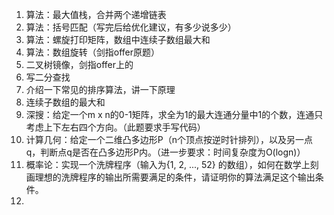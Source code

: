 1. 算法：最大值栈，合并两个递增链表
2. 算法：括号匹配（写完后给优化建议，有多少说多少）
3. 算法：螺旋打印矩阵，数组中连续子数组最大和
4. 算法：数组旋转（剑指offer原题）
5. 二叉树镜像，剑指offer上的
6. 写二分查找
7. 介绍一下常见的排序算法，讲一下原理
8. 连续子数组的最大和
9. 深搜：给定一个m x n的0-1矩阵，求全为1的最大连通分量中1的个数，连通只考虑上下左右四个方向。（此题要求手写代码）
10. 计算几何：给定一个二维凸多边形P（n个顶点按逆时针排列），以及另一点q，判断点q是否在凸多边形P内。（进一步要求：时间复杂度为O(logn)）
11. 概率论：实现一个洗牌程序（输入为{1, 2, ..., 52} 的数组），如何在数学上刻画理想的洗牌程序的输出所需要满足的条件，请证明你的算法满足这个输出条件。
12. 

